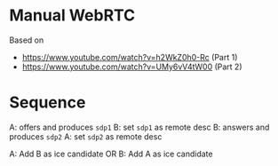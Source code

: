 # Manual WebRTC

Based on
- https://www.youtube.com/watch?v=h2WkZ0h0-Rc (Part 1)
- https://www.youtube.com/watch?v=UMy6vV4tW00 (Part 2)

# Sequence

A: offers and produces `sdp1`
B: set `sdp1` as remote desc
B: answers and produces `sdp2`
A: set `sdp2` as remote desc

A: Add B as ice candidate OR B: Add A as ice candidate

